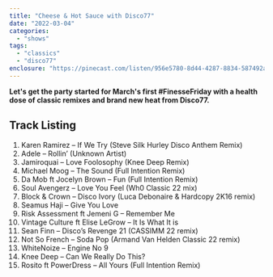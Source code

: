 ```yaml
---
title: "Cheese & Hot Sauce with Disco77"
date: "2022-03-04"
categories: 
  - "shows"
tags: 
  - "classics"
  - "disco77"
enclosure: "https://pinecast.com/listen/956e5780-8d44-4287-8834-587492a4fdb1.mp3 126138732 audio/mpeg "
---
```


**Let's get the party started for March's first #FinesseFriday with a health dose of classic remixes and brand new heat from Disco77.**

## Track Listing

1. Karen Ramirez – If We Try (Steve Silk Hurley Disco Anthem Remix)
2. Adele – Rollin’ (Unknown Artist)
3. Jamiroquai – Love Foolosophy (Knee Deep Remix)
4. Michael Moog – The Sound (Full Intention Remix)
5. Da Mob ft Jocelyn Brown – Fun (Full Intention Remix)
6. Soul Avengerz – Love You Feel (Wh0 Classic 22 mix)
7. Block & Crown – Disco Ivory (Luca Debonaire & Hardcopy 2K16 remix)
8. Seamus Haji – Give You Love
9. Risk Assessment ft Jemeni G – Remember Me
10. Vintage Culture ft Elise LeGrow – It Is What It is
11. Sean Finn – Disco’s Revenge 21 (CASSIMM 22 remix)
12. Not So French – Soda Pop (Armand Van Helden Classic 22 remix)
13. WhiteNoize – Engine No 9
14. Knee Deep – Can We Really Do This?
15. Rosito ft PowerDress – All Yours (Full Intention Remix)

